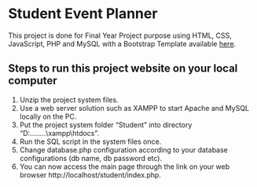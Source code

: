 # Student Event Planner
This project is done for Final Year Project purpose using HTML, CSS, JavaScript, PHP and MySQL with a Bootstrap Template available [here](https://startbootstrap.com/theme/creative).


## **Steps to run this project website on your local computer**

1. Unzip the project system files.
1. Use a web server solution such as XAMPP to start Apache and MySQL locally on the PC.
1. Put the project system folder “Student” into directory “D:\........\xampp\htdocs”.
1. Run the SQL script in the system files once.
1. Change database.php configuration according to your database configurations (db name, db password etc).
1. You can now access the main page through the link on your web browser http://localhost/student/index.php.